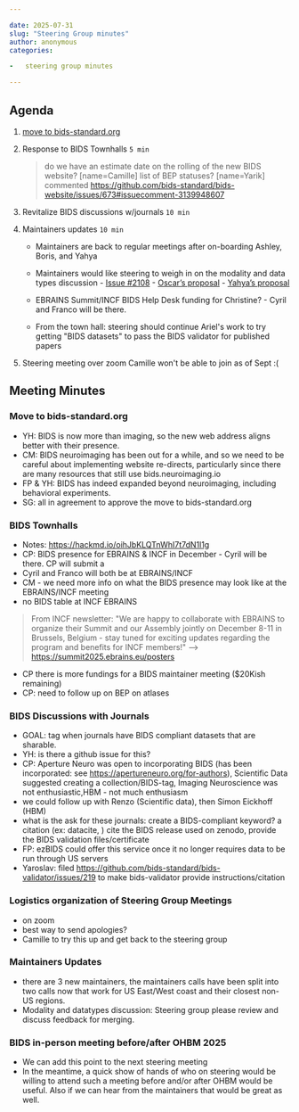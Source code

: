 ```yaml
---

date: 2025-07-31
slug: "Steering Group minutes"
author: anonymous
categories:

-   steering group minutes

---
```


## Agenda

1.  [move to bids-standard.org](https://github.com/bids-standard/bids-website/issues/673#issuecomment-2971005849)

1.  Response to BIDS Townhalls `5 min`

    > do we have an estimate date on the rolling of the new BIDS website?
    > \[name=Camille] list of BEP statuses?
    > \[name=Yarik] commented <https://github.com/bids-standard/bids-website/issues/673#issuecomment-3139948607>

1.  Revitalize BIDS discussions w/journals `10 min`

1.  Maintainers updates `10 min`
    -   Maintainers are back to regular meetings after on-boarding Ashley, Boris, and Yahya

    -   Maintainers would like steering to weigh in on the modality and data types discussion
        \-   [Issue #2108](https://github.com/bids-standard/bids-specification/issues/2108)
        \-   [Oscar’s proposal](https://github.com/bids-standard/bids-website/pull/670/files)
        \-   [Yahya’s proposal](https://github.com/bids-standard/bids-specification/pull/2135)

    -   EBRAINS Summit/INCF BIDS Help Desk funding for Christine?
        \-   Cyril and Franco will be there.

    -   From the town hall: steering should continue Ariel's work to try getting "BIDS datasets" to pass the BIDS validator for published papers

1.  Steering meeting over zoom Camille won't be able to join as of Sept :(

## Meeting Minutes

### Move to bids-standard.org

-   YH: BIDS is now more than imaging, so the new web address aligns better with their presence.
-   CM: BIDS neuroimaging has been out for a while, and so we need to be careful about implementing website re-directs, particularly since there are many resources that still use bids.neuroimaging.io
-   FP & YH:  BIDS has indeed expanded beyond neuroimaging, including behavioral experiments.
-   SG: all in agreement to approve the move to bids-standard.org

### BIDS Townhalls

-   Notes: <https://hackmd.io/oihJbKLQTnWhI7t7dN1l1g>
-   CP: BIDS presence for EBRAINS & INCF in December - Cyril will be there. CP will submit a
-   Cyril and Franco will both be at EBRAINS/INCF
-   CM - we need more info on what the BIDS presence may look like at the EBRAINS/INCF meeting
-   no BIDS table at INCF EBRAINS

> From INCF newsletter: "We are happy to collaborate with EBRAINS to organize their Summit and our Assembly jointly on December 8-11 in Brussels, Belgium - stay tuned for exciting updates regarding the program and benefits for INCF members!" --> <https://summit2025.ebrains.eu/posters>

-   CP there is more fundings for a BIDS maintainer meeting ($20Kish remaining)
-   CP: need to follow up on BEP on atlases

### BIDS Discussions with Journals

-   GOAL: tag when journals have BIDS compliant datasets that are sharable.
-   YH: is there a github issue for this?
-   CP: Aperture Neuro was open to incorporating BIDS (has been incorporated: see <https://apertureneuro.org/for-authors>), Scientific Data suggested creating a collection/BIDS-tag, Imaging Neuroscience was not enthusiastic,HBM - not much enthusiasm
-   we could follow up with Renzo (Scientific data), then Simon Eickhoff (HBM)
-   what is the ask for these journals: create a BIDS-compliant keyword? a citation (ex: datacite, ) cite the BIDS release used on zenodo, provide the BIDS validation files/certificate
-   FP: ezBIDS could offer this service once it no longer requires data to be run through US servers
-   Yaroslav: filed <https://github.com/bids-standard/bids-validator/issues/219> to make bids-validator provide instructions/citation

### Logistics organization of Steering Group Meetings

-   on zoom
-   best way to send apologies?
-   Camille to try this up and get back to the steering group

### Maintainers Updates

-   there are 3 new maintainers, the maintainers calls have been split into two calls now that work for US East/West coast and their closest non-US regions.
-   Modality and datatypes discussion: Steering group please review and discuss feedback for merging.

### BIDS in-person meeting before/after OHBM 2025

-   We can add this point to the next steering meeting
-   In the meantime, a quick show of hands of who on steering would be willing to attend such a meeting before and/or after OHBM would be useful. Also if we can hear from the maintainers that would be great as well.
